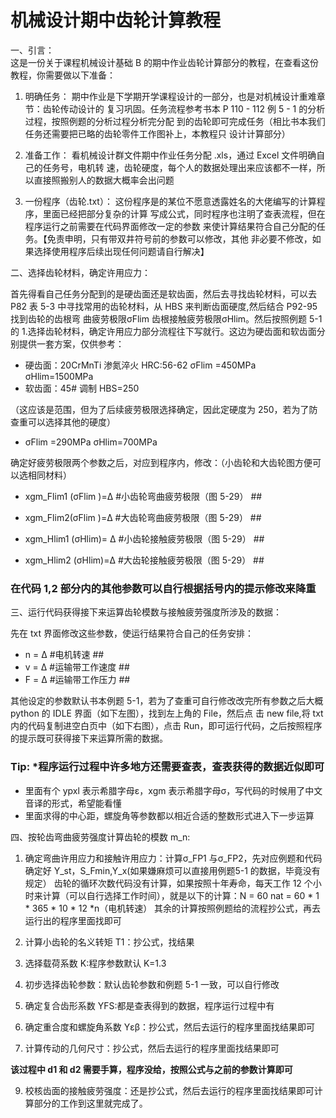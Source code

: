 # 机械设计期中齿轮计算教程
一、引言：  
这是一份关于课程机械设计基础 B 的期中作业齿轮计算部分的教程，在查看这份教程，你需要做以下准备：  
1. 明确任务：
期中作业是下学期开学课程设计的一部分，也是对机械设计重难章节：齿轮传动设计的
复习巩固。任务流程参考书本 P 110 - 112 例 5 - 1 的分析过程，按照例题的分析过程分析完分配
到的齿轮即可完成任务（相比书本我们任务还需要把已略的齿轮零件工作图补上，本教程只
设计计算部分）

2. 准备工作：
   看机械设计群文件期中作业任务分配 .xls，通过 Excel 文件明确自己的任务号，电机转
速，齿轮硬度，每个人的数据处理出来应该都不一样，所以直接照搬别人的数据大概率会出问题

3. 一份程序（齿轮.txt）：
   这份程序是的某位不愿意透露姓名的大佬编写的计算程序，里面已经把部分复杂的计算
写成公式，同时程序也注明了查表流程，但在程序运行之前需要在代码界面修改一定的参数
来使计算结果符合自己分配的任务。【免责申明，只有带双井符号前的参数可以修改，其他
非必要不修改，如果选择使用程序后续出现任何问题请自行解决】

二、选择齿轮材料，确定许用应力：

首先得看自己任务分配到的是硬齿面还是软齿面，然后去寻找齿轮材料，可以去 P82 表 5-3 中寻找常用的齿轮材料，从 HBS 来判断齿面硬度,然后结合 P92-95 找到齿轮的齿根弯
曲疲劳极限σFlim 齿根接触疲劳极限σHlim。然后按照例题 5-1 的 1.选择齿轮材料，确定许用应力部分流程往下写就行。这边为硬齿面和软齿面分别提供一套方案，仅供参考： 
- 硬齿面：20CrMnTi 渗氮淬火 HRC:56-62 σFlim =450MPa σHlim=1500MPa
- 软齿面：45# 调制 HBS=250

（这应该是范围，但为了后续疲劳极限选择确定，因此定硬度为 250，若为了防查重可以选择其他的硬度）
- σFlim =290MPa σHlim=700MPa

确定好疲劳极限两个参数之后，对应到程序内，修改：（小齿轮和大齿轮图方便可以选相同材料）

- xgm_Flim1 (σFlim )=Δ #小齿轮弯曲疲劳极限（图 5-29） ##

- xgm_Flim2(σFlim )=Δ #大齿轮弯曲疲劳极限（图 5-29） ##

- xgm_Hlim1 (σHlim)= Δ #小齿轮接触疲劳极限（图 5-29） ##

- xgm_Hlim2 (σHlim)=Δ #大齿轮接触疲劳极限（图 5-29） ##

### 在代码 1,2 部分内的其他参数可以自行根据括号内的提示修改来降重

三、运行代码获得接下来运算齿轮模数与接触疲劳强度所涉及的数据：


先在 txt 界面修改这些参数，使运行结果符合自己的任务安排：
- n = Δ #电机转速 ##
- v = Δ #运输带工作速度 ##
- F = Δ #运输带工作压力 ##

其他设定的参数默认书本例题 5-1，若为了查重可自行修改改完所有参数之后大概 python 的 IDLE 界面（如下左图），找到左上角的 File，然后点
击 new file,将 txt 内的代码复制进空白页中（如下右图），点击 Run，即可运行代码，之后按照程序的提示既可获得接下来运算所需的数据。

### Tip: *程序运行过程中许多地方还需要查表，查表获得的数据近似即可

- 里面有个 ypxl 表示希腊字母ε，xgm 表示希腊字母σ，写代码的时候用了中文音译的形式，希望能看懂
- 里面求得的中心距，螺旋角等参数都以相近合适的整数形式进入下一步运算

四、按轮齿弯曲疲劳强度计算齿轮的模数 m_n:

1. 确定弯曲许用应力和接触许用应力：计算σ_FP1 与σ_FP2，先对应例题和代码确定好 Y_st，S_Fmin,Y_x(如果嫌麻烦可以直接用例题5-1 的数据，毕竟没有规定）
齿轮的循环次数代码没有计算，如果按照十年寿命，每天工作 12 个小时来计算（可以自行选择工作时间），就是以下的计算：N = 60 nat = 60 * 1 * 365 * 10 * 12 *n（电机转速）
其余的计算按照例题给的流程抄公式，再去运行出的程序里面找即可

2. 计算小齿轮的名义转矩 T1：抄公式，找结果

3. 选择载荷系数 K:程序参数默认 K=1.3

4. 初步选择齿轮参数：默认齿轮参数和例题 5-1 一致，可以自行修改

5. 确定复合齿形系数 YFS:都是查表得到的数据，程序运行过程中有

6. 确定重合度和螺旋角系数 Yεβ：抄公式，然后去运行的程序里面找结果即可

7. 计算传动的几何尺寸：抄公式，然后去运行的程序里面找结果即可
   
**该过程中 d1 和 d2 需要手算，程序没给，按照公式与之前的参数计算即可**

9. 校核齿面的接触疲劳强度：还是抄公式，然后去运行的程序里面找结果即可计算部分的工作到这里就完成了。
